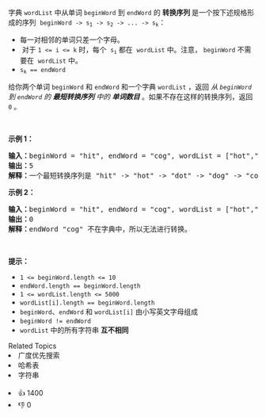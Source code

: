 <p>字典&nbsp;<code>wordList</code> 中从单词 <code>beginWord</code><em>&nbsp;</em>到&nbsp;<code>endWord</code> 的 <strong>转换序列 </strong>是一个按下述规格形成的序列
 <meta charset="UTF-8" />&nbsp;<code>beginWord -&gt; s<sub>1</sub>&nbsp;-&gt; s<sub>2</sub>&nbsp;-&gt; ... -&gt; s<sub>k</sub></code>：</p>

<ul> 
 <li>每一对相邻的单词只差一个字母。</li> 
 <li>
  <meta charset="UTF-8" />&nbsp;对于&nbsp;<code>1 &lt;= i &lt;= k</code>&nbsp;时，每个
  <meta charset="UTF-8" />&nbsp;<code>s<sub>i</sub></code>&nbsp;都在
  <meta charset="UTF-8" />&nbsp;<code>wordList</code>&nbsp;中。注意， <code>beginWord</code><em>&nbsp;</em>不需要在
  <meta charset="UTF-8" />&nbsp;<code>wordList</code>&nbsp;中。
  <meta charset="UTF-8" /></li> 
 <li><code>s<sub>k</sub>&nbsp;== endWord</code></li> 
</ul>

<p>给你两个单词<em> </em><code>beginWord</code><em>&nbsp;</em>和 <code>endWord</code> 和一个字典 <code>wordList</code> ，返回 <em>从&nbsp;<code>beginWord</code> 到&nbsp;<code>endWord</code> 的 <strong>最短转换序列</strong> 中的 <strong>单词数目</strong></em> 。如果不存在这样的转换序列，返回 <code>0</code> 。</p> &nbsp;

<p><strong>示例 1：</strong></p>

<pre>
<strong>输入：</strong>beginWord = "hit", endWord = "cog", wordList = ["hot","dot","dog","lot","log","cog"]
<strong>输出：</strong>5
<strong>解释：</strong>一个最短转换序列是 "hit" -&gt; "hot" -&gt; "dot" -&gt; "dog" -&gt; "cog", 返回它的长度 5。
</pre>

<p><strong>示例 2：</strong></p>

<pre>
<strong>输入：</strong>beginWord = "hit", endWord = "cog", wordList = ["hot","dot","dog","lot","log"]
<strong>输出：</strong>0
<strong>解释：</strong>endWord "cog" 不在字典中，所以无法进行转换。</pre>

<p>&nbsp;</p>

<p><strong>提示：</strong></p>

<ul> 
 <li><code>1 &lt;= beginWord.length &lt;= 10</code></li> 
 <li><code>endWord.length == beginWord.length</code></li> 
 <li><code>1 &lt;= wordList.length &lt;= 5000</code></li> 
 <li><code>wordList[i].length == beginWord.length</code></li> 
 <li><code>beginWord</code>、<code>endWord</code> 和 <code>wordList[i]</code> 由小写英文字母组成</li> 
 <li><code>beginWord != endWord</code></li> 
 <li><code>wordList</code> 中的所有字符串 <strong>互不相同</strong></li> 
</ul>

<div><div>Related Topics</div><div><li>广度优先搜索</li><li>哈希表</li><li>字符串</li></div></div><br><div><li>👍 1400</li><li>👎 0</li></div>